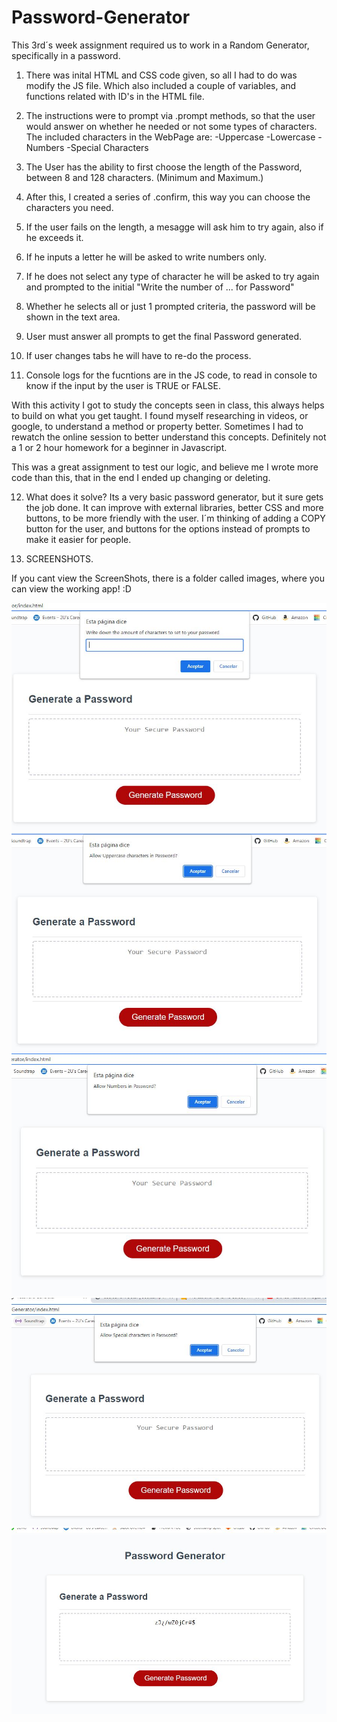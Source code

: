 # Password-Generator

This 3rd´s week assignment required us to work in a Random Generator, specifically in a password. 

1. There was inital HTML and CSS code given, so all I had to do was modify the JS file. Which also included a couple of variables, 
and functions related with ID's in the HTML file. 

2. The instructions were to prompt via .prompt methods, so that the user would answer on whether he needed or not some types of characters.
The included characters in the WebPage are:
    -Uppercase
    -Lowercase
    -Numbers
    -Special Characters

3. The User has the ability to first choose the length of the Password, between 8 and 128 characters. (Minimum and Maximum.)
4. After this, I created a series of .confirm, this way you can choose the characters you need.
5. If the user fails on the length, a mesagge will ask him to try again, also if he exceeds it. 
6. If he inputs a letter he will be asked to write numbers only. 
7. If he does not select any type of character he will be asked to try again and prompted to the initial "Write the number of ... for Password"
8. Whether he selects all or just 1 prompted criteria, the password will be shown in the text area. 
9. User must answer all prompts to get the final Password generated. 
10. If user changes tabs he will have to re-do the process.

11. Console logs for the fucntions are in the JS code, to read in console to know if the input by the user is TRUE or FALSE. 

With this activity I got to study the concepts seen in class, this always helps to build on what you get taught. I found myself researching
in videos, or google, to understand a method or property better. Sometimes I had to rewatch the online session to better understand this concepts. Definitely not a 1 or 2 hour homework for a beginner in Javascript. 

This was a great assignment to test our logic, and believe me I wrote more code than this, that in the end I ended up changing or deleting. 

12. What does it solve?
Its a very basic password generator, but it sure gets the job done. It can improve with external libraries, better CSS and more buttons, to be more friendly with the user. I´m thinking of adding a COPY button for the user, and buttons for the options instead of prompts to make it easier for people. 


13. SCREENSHOTS.

If you cant view the ScreenShots, there is a folder called images, where you can view the working app! :D

![Initial Prompt to enter amount of characters](images/SS1.jpg)
![If user allows UpperCase in confirm prompt](images/SS2.jpg)
![If user allows numbers in confirm prompt](images/SS3.jpg)
![If user allows Special Characters in confirm prompt](images/SS4.jpg)
![Final Password choosing all of the prompted criteria](images/SS5.jpg)
